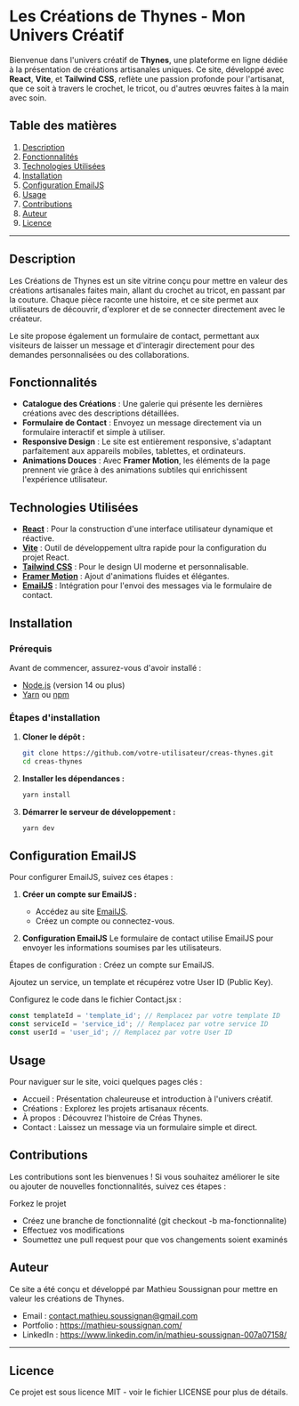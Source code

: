 # Les Créations de Thynes - Mon Univers Créatif

Bienvenue dans l'univers créatif de **Thynes**, une plateforme en ligne dédiée à la présentation de créations artisanales uniques. Ce site, développé avec **React**, **Vite**, et **Tailwind CSS**, reflète une passion profonde pour l'artisanat, que ce soit à travers le crochet, le tricot, ou d'autres œuvres faites à la main avec soin.

## Table des matières
1. [Description](#description)
2. [Fonctionnalités](#fonctionnalités)
3. [Technologies Utilisées](#technologies-utilisées)
4. [Installation](#installation)
5. [Configuration EmailJS](#configuration-emailjs)
6. [Usage](#usage)
7. [Contributions](#contributions)
8. [Auteur](#auteur)
9. [Licence](#licence)

---

## Description

Les Créations de Thynes est un site vitrine conçu pour mettre en valeur des créations artisanales faites main, allant du crochet au tricot, en passant par la couture. Chaque pièce raconte une histoire, et ce site permet aux utilisateurs de découvrir, d'explorer et de se connecter directement avec le créateur.

Le site propose également un formulaire de contact, permettant aux visiteurs de laisser un message et d'interagir directement pour des demandes personnalisées ou des collaborations.

## Fonctionnalités

- **Catalogue des Créations** : Une galerie qui présente les dernières créations avec des descriptions détaillées.
- **Formulaire de Contact** : Envoyez un message directement via un formulaire interactif et simple à utiliser.
- **Responsive Design** : Le site est entièrement responsive, s'adaptant parfaitement aux appareils mobiles, tablettes, et ordinateurs.
- **Animations Douces** : Avec **Framer Motion**, les éléments de la page prennent vie grâce à des animations subtiles qui enrichissent l'expérience utilisateur.

## Technologies Utilisées

- **[React](https://reactjs.org/)** : Pour la construction d'une interface utilisateur dynamique et réactive.
- **[Vite](https://vitejs.dev/)** : Outil de développement ultra rapide pour la configuration du projet React.
- **[Tailwind CSS](https://tailwindcss.com/)** : Pour le design UI moderne et personnalisable.
- **[Framer Motion](https://www.framer.com/motion/)** : Ajout d'animations fluides et élégantes.
- **[EmailJS](https://www.emailjs.com/)** : Intégration pour l'envoi des messages via le formulaire de contact.

## Installation

### Prérequis

Avant de commencer, assurez-vous d'avoir installé :

- [Node.js](https://nodejs.org/) (version 14 ou plus)
- [Yarn](https://classic.yarnpkg.com/lang/en/docs/install/) ou [npm](https://www.npmjs.com/)

### Étapes d'installation

1. **Cloner le dépôt :**

   ```bash
   git clone https://github.com/votre-utilisateur/creas-thynes.git
   cd creas-thynes
   ```

2. **Installer les dépendances :**

   ```bash
   yarn install
   ```

3. **Démarrer le serveur de développement :**

   ```bash
   yarn dev
   ```

## Configuration EmailJS

Pour configurer EmailJS, suivez ces étapes :

1. **Créer un compte sur EmailJS :**
   - Accédez au site [EmailJS](https://www.emailjs.com/).
   - Créez un compte ou connectez-vous.

2. **Configuration EmailJS**
Le formulaire de contact utilise EmailJS pour envoyer les informations soumises par les utilisateurs.

Étapes de configuration :
Créez un compte sur EmailJS.

Ajoutez un service, un template et récupérez votre User ID (Public Key).

Configurez le code dans le fichier Contact.jsx :

```javascript
const templateId = 'template_id'; // Remplacez par votre template ID
const serviceId = 'service_id'; // Remplacez par votre service ID
const userId = 'user_id'; // Remplacez par votre User ID
```

## Usage

Pour naviguer sur le site, voici quelques pages clés :

- Accueil : Présentation chaleureuse et introduction à l'univers créatif.
- Créations : Explorez les projets artisanaux récents.
- À propos : Découvrez l'histoire de Créas Thynes.
- Contact : Laissez un message via un formulaire simple et direct.

## Contributions

Les contributions sont les bienvenues ! Si vous souhaitez améliorer le site ou ajouter de nouvelles fonctionnalités, suivez ces étapes :

Forkez le projet
- Créez une branche de fonctionnalité (git checkout -b ma-fonctionnalite)
- Effectuez vos modifications
- Soumettez une pull request pour que vos changements soient examinés

## Auteur

Ce site a été conçu et développé par Mathieu Soussignan pour mettre en valeur les créations de Thynes.

- Email : contact.mathieu.soussignan@gmail.com
- Portfolio : https://mathieu-soussignan.com/
- LinkedIn : https://www.linkedin.com/in/mathieu-soussignan-007a07158/

---

## Licence

Ce projet est sous licence MIT - voir le fichier LICENSE pour plus de détails.


